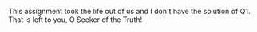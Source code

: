 This assignment took the life out of us and I don't have the solution of Q1. That is left to you, O Seeker of the Truth!
